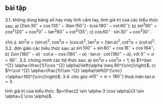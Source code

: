 ## bài tập

3.1. không dùng bảng số hay máy tính cầm tay, tính giá trị của các biểu thức sau:
a) $\left(2 \sin 30^{\circ}+\cos 135^{\circ}-3 \tan 150^{\circ}\right) \cdot\left(\cos 180^{\circ}-\cot 60^{\circ}\right)$;
b) $\sin ^{2} 90^{\circ}+\cos ^{2} 120^{\circ}+\cos ^{2} 0^{\circ}-\tan ^{2} 60^{\circ}+\cot ^{2} 135^{\circ}$;
c) $\cos 60^{\circ} \cdot \sin 30^{\circ}+\cos ^{2} 30^{\circ}$.

chú ý. $\sin ^{2} \alpha=(\sin \alpha)^{2}, \cos ^{2} \alpha=(\cos \alpha)^{2}, \tan ^{2} \alpha=(\tan \alpha)^{2}, \cot ^{2} \alpha=(\cot \alpha)^{2}$.
3.2. đơn giản các biểu thức sau:
a) $\sin 100^{\circ}+\sin 80^{\circ}+\cos 16^{\circ}+\cos 164^{\circ}$;
b) $2 \sin \left(180^{\circ}-\alpha\right) \cdot \cot \alpha-\cos \left(180^{\circ}-\alpha\right) \cdot \tan \alpha \cdot \cot \left(180^{\circ}-\alpha\right)$, với $0^{\circ}<\alpha<90^{\circ}$.
3.3. chứng minh các hệ thức sau:
a) $\sin ^{2} \alpha+\cos ^{2} \alpha=1$;
b) $1+\tan ^{2} \alpha=\frac{1}{\cos ^{2} \alpha}\left(\alpha \neq 90^{\circ}\right)$;
c) $1+\cot ^{2} \alpha=\frac{1}{\sin ^{2} \alpha}\left(0^{\circ}<\alpha<180^{\circ}\right)$.
3.4. cho góc $\alpha\left(0^{\circ}<\alpha<180^{\circ}\right)$ thoả mãn $\tan \alpha=3$.

tính giá trị của biểu thức: $p=\frac{2 \sin \alpha-3 \cos \alpha}{3 \sin \alpha+2 \cos \alpha}$.